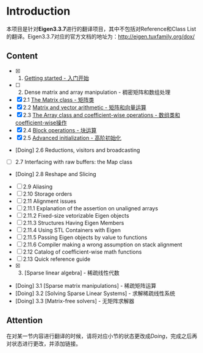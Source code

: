 # Introduction

本项目是针对**Eigen3.3.7**进行的翻译项目，其中不包括对Reference和Class List的翻译。Eigen3.3.7对应的官方文档的地址为：http://eigen.tuxfamily.org/dox/

## Content

- [x] 1. [Getting started - 入门开始](./GettingStarted.md)
- [ ] 2. Dense matrix and array manipulation - 稠密矩阵和数组处理
- [x] 2.1 [The Matrix class - 矩阵类](./TheMatrixClass.md)
- [x] 2.2 [Matrix and vector arithmetic - 矩阵和向量运算](./MatrixandVectorArithmetic.md) 
- [x] 2.3 [The Array class and coefficient-wise operations - 数组类和coefficient-wise操作](TheArrayClassAndCoefficientWiseOperations.md)
- [x] 2.4 [Block operations - 块运算](./BlockOperations.md)
- [x] 2.5 [Advanced initialization - 高阶初始化](./AdvancedInitialization.md)
- [Doing] 2.6 Reductions, visitors and broadcasting
- [ ] 2.7 Interfacing with raw buffers: the Map class
- [Doing] 2.8 Reshape and Slicing
- [ ] 2.9 Aliasing
- [ ] 2.10 Storage orders
- [ ] 2.11 Alignment issues
- [ ] 2.11.1 Explanation of the assertion on unaligned arrays
- [ ] 2.11.2 Fixed-size vetorizable Eigen objects
- [ ] 2.11.3 Structures Having Eigen Members
- [ ] 2.11.4 Using STL Containers with Eigen
- [ ] 2.11.5 Passing Eigen objects by value to functions
- [ ] 2.11.6 Compiler making a wrong assumption on stack alignment
- [ ] 2.12 Catalog of coefficient-wise math functions
- [ ] 2.13 Quick reference guide
- [x] 3. [Sparse linear algebra] - 稀疏线性代数
- [Doing] 3.1 [Sparse matrix manipulations] - 稀疏矩阵运算
- [Doing] 3.2 [Solving Sparse Linear Systems] - 求解稀疏线性系统
- [Doing] 3.3 [Matrix-free solvers] - 无矩阵求解器

## Attention

在对某一节内容进行翻译的时候，请将对应小节的状态更改成*Doing*，完成之后再对状态进行更改，并添加链接。
